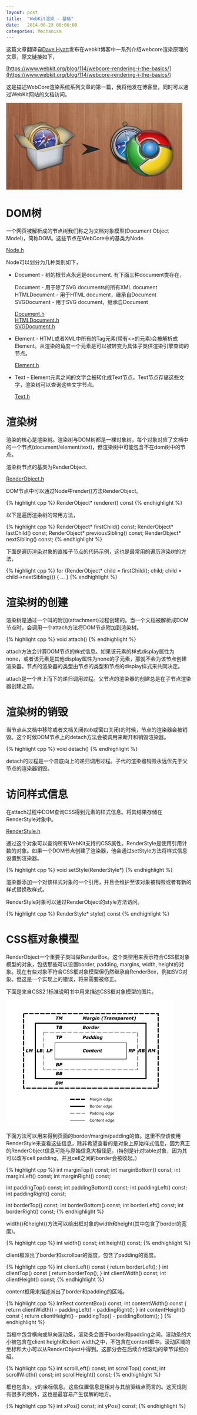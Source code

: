 ```yaml
---
layout: post
title:  "WebKit渲染 - 基础"
date:   2014-06-23 00:00:00
categories: Mechanism
---
```


这篇文章翻译自[Dave Hyatt](http://en.wikipedia.org/wiki/Dave_Hyatt)发布在webkit博客中一系列介绍webcore渲染原理的文章，原文链接如下，

[https://www.webkit.org/blog/114/webcore-rendering-i-the-basics/](https://www.webkit.org/blog/114/webcore-rendering-i-the-basics/)

这是描述WebCore渲染系统系列文章的第一篇，我将他发在博客里，同时可以通过WebKit网站的文档访问。

![webkit](/assets/images/posts/webkit.jpg)

<!--more-->

# DOM树

一个网页被解析成的节点树我们称之为文档对象模型(Document Object Model)，简称DOM。这些节点在WebCore中的基类为Node.

[Node.h](http://trac.webkit.org/browser/trunk/Source/WebCore/dom/Node.h)

Node可以划分为几种类别如下，

+   Document - 树的根节点永远是document. 有下面三种document类存在，  

	Document - 用于除了SVG documents的所有XML document  
	HTMLDocument - 用于HTML document，继承自Document  
	SVGDocument - 用于SVG document，继承自Document  

	[Document.h](http://trac.webkit.org/browser/trunk/Source/WebCore/dom/Document.h)  
	[HTMLDocument.h](http://trac.webkit.org/browser/trunk/Source/WebCore/html/HTMLDocument.h)  
	[SVGDocument.h](http://trac.webkit.org/browser/trunk/Source/WebCore/svg/SVGDocument.h)  

+   Element - HTML或者XML中所有的Tag元素(带有<>的元素)会被解析成Element。从渲染的角度一个元素是可以被转变为具体子类供渲染引擎查询的节点。

	[Element.h](http://trac.webkit.org/browser/trunk/Source/WebCore/dom/Element.h)

+   Text - Element元素之间的文字会被转化成Text节点。Text节点存储这些文字，渲染树可以查询这些文字节点。
	
	[Text.h](http://trac.webkit.org/browser/trunk/Source/WebCore/dom/Text.h)

# 渲染树

渲染的核心是渲染树。渲染树与DOM树都是一棵对象树，每个对象对应了文档中的一个节点(document/element/text)，但渲染树中可能包含不在dom树中的节点。

渲染树节点的基类为RenderObject.

[RenderObject.h](http://trac.webkit.org/browser/trunk/Source/WebCore/rendering/RenderObject.h)

DOM节点中可以通过Node中render()方法RenderObject。

{% highlight cpp %}
RenderObject* renderer() const
{% endhighlight %}

以下是遍历渲染树的常用方法，

{% highlight cpp %}
RenderObject* firstChild() const;
RenderObject* lastChild() const;
RenderObject* previousSibling() const;
RenderObject* nextSibling() const;
{% endhighlight %}

下面是遍历渲染对象的直接子节点的代码示例，这也是最常用的遍历渲染树的方法，

{% highlight cpp %}
for (RenderObject* child = firstChild(); child; child = child->nextSibling()) {
    ...
}
{% endhighlight %}

# 渲染树的创建

渲染树是通过一个叫的附加(attachment)过程创建的。当一个文档被解析成DOM节点时，会调用一个attach方法将DOM节点附加到渲染树。

{% highlight cpp %}
void attach()
{% endhighlight %}

attach方法会计算DOM节点的样式信息。如果该元素的样式display属性为none，或者该元素是其他display属性为none的子元素，那就不会为该节点创建渲染器。节点的渲染器的类型由节点的类型和节点的display样式来共同决定。

attach是一个自上而下的递归调用过程。父节点的渲染器的创建总是在子节点渲染器创建之前。

# 渲染树的销毁

当节点从文档中移除或者文档关闭(tab或窗口关闭)的时候，节点的渲染器会被销毁。这个时候DOM节点上的detach方法会被调用来断开和销毁渲染器。

{% highlight cpp %}
void detach()
{% endhighlight %}

detach的过程是一个自底向上的递归调用过程。子代的渲染器销毁永远优先于父节点的渲染器销毁。

# 访问样式信息

在attach过程中DOM查询CSS得到元素的样式信息。将其结果存储在RenderStyle对象中。

[RenderStyle.h](http://trac.webkit.org/browser/trunk/Source/WebCore/rendering/style/RenderStyle.h)

通过这个对象可以查询所有WebKit支持的CSS属性。RenderStyle是使用引用计数的对象。如果一个DOM节点创建了渲染器，他会通过setStyle方法将样式信息设置到渲染器。

{% highlight cpp %}
void setStyle(RenderStyle*)
{% endhighlight %}

渲染器添加一个对该样式对象的一个引用，并且会维护至该对象被销毁或者有新的样式替换改样式。

RenderStyle对象可以通过RenderObject的style方法访问。

{% highlight cpp %}
RenderStyle* style() const
{% endhighlight %}

# CSS框对象模型

RenderObject一个重要子类叫做RenderBox。这个类型用来表示符合CSS框对象模型的对象，包括那些可以设置border, padding, margins, width, height的对象。现在有些对象不符合CSS框对象模型但仍然继承自RenderBox，例如SVG对象。但这是一个实现上的错误，将来需要被修正。

下面是来自CSS2.1标准说明书中用来描述CSS框对象模型的图片。

![css box model](/assets/images/posts/boxdim.png)

下面方法可以用来得到页面的border/margin/padding的值。这里不应该使用RenderStyle来查看这些信息，除非希望查看的是对象上原始样式信息，因为真正的RenderObject信息可能与原始信息大相径庭。(特别是针对table对象，因为其可以改写cell padding，并且cell之间的border会被收起。)

{% highlight cpp %}
int marginTop() const;
int marginBottom() const;
int marginLeft() const;
int marginRight() const;

int paddingTop() const;
int paddingBottom() const;
int paddingLeft() const;
int paddingRight() const;

int borderTop() const;
int borderBottom() const;
int borderLeft() const;
int borderRight() const;
{% endhighlight %}

width()和height()方法可以给出框对象的width和height(其中包含了border的宽度)。

{% highlight cpp %}
int width() const;
int height() const;
{% endhighlight %}

client框派出了border和scrollbar的宽度，包含了padding的宽度。

{% highlight cpp %}
int clientLeft() const { return borderLeft(); }
int clientTop() const { return borderTop(); }
int clientWidth() const;
int clientHeight() const;
{% endhighlight %}

content框用来描述派出了border和padding的区域。

{% highlight cpp %}
IntRect contentBox() const;
int contentWidth() const { return clientWidth() - paddingLeft() - paddingRight(); }
int contentHeight() const { return clientHeight() - paddingTop() - paddingBottom(); }
{% endhighlight %}

当框中包含横向或纵向滚动条，滚动条会置于border和padding之间。滚动条的大小被包含在client height和client width之中，不包含在content框中。滚动区域的坐标和大小可以从RenderObject中得到。这部分会在后续介绍滚动的章节详细介绍。

{% highlight cpp %}
int scrollLeft() const;
int scrollTop() const;
int scrollWidth() const;
int scrollHeight() const;
{% endhighlight %}

框也包含x，y的坐标信息。这些位置信息是相对与其前驱结点而言的。这天规则有很多的例外，这也是最容易产生误解的地方。

{% highlight cpp %}
int xPos() const;
int yPos() const;
{% endhighlight %}
